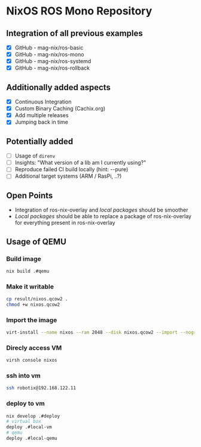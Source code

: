 # NixOS ROS Mono Repository

## Integration of all previous examples

- [x] GitHub - mag-nix/ros-basic
- [x] GitHub - mag-nix/ros-mono
- [x] GitHub - mag-nix/ros-systemd
- [x] GitHub - mag-nix/ros-rollback

## Additionally added aspects

- [x] Continuous Integration
- [x] Custom Binary Caching (Cachix.org)
- [x] Add multiple releases
- [x] Jumping back in time

## Potentially added

- [ ] Usage of `direnv`
- [ ] Insights: "What version of a lib am I currently using?"
- [ ] Reproduce failed CI build locally (hint: --pure)
- [ ] Additional target systems (ARM / RasPi, ..?)

## Open Points

- Integration of ros-nix-overlay and *local packages* should be smoother
- *Local packages* should be able to replace a package of ros-nix-overlay for everything present in ros-nix-overlay

## Usage of QEMU

### Build image

``` bash
nix build .#qemu
```

### Make it writable

``` bash
cp result/nixos.qcow2 .
chmod +w nixos.qcow2
```

### Import the image

``` bash
virt-install --name nixos --ram 2048 --disk nixos.qcow2 --import --nographics --os-type=generic
```

### Direcly access VM

``` bash
virsh console nixos
```

### ssh into vm

``` bash
ssh robotix@192.168.122.11
```

### deploy to vm

``` bash
nix develop .#deploy
# virtual box
deploy .#local-vm
# qemu
deploy .#local-qemu
```
